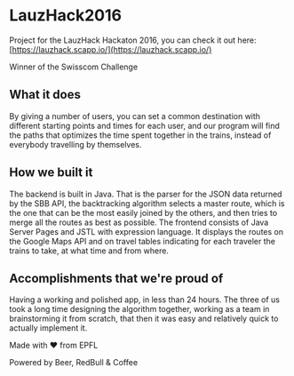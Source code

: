 # LauzHack2016
Project for the LauzHack Hackaton 2016, you can check it out here: [https://lauzhack.scapp.io/](https://lauzhack.scapp.io/)

Winner of the Swisscom Challenge

## What it does

By giving a number of users, you can set a common destination with different starting points and times for each user, and our program will find the paths that optimizes the time spent together in the trains, instead of everybody travelling by themselves.

## How we built it

The backend is built in Java. That is the parser for the JSON data returned by the SBB API, the backtracking algorithm selects a master route, which is the one that can be the most easily joined by the others, and then tries to merge all the routes as best as possible.
The frontend consists of Java Server Pages and JSTL with expression language. It displays the routes on the Google Maps API and on travel tables indicating for each traveler the trains to take, at what time and from where.

## Accomplishments that we're proud of

Having a working and polished app, in less than 24 hours.
The three of us took a long time designing the algorithm together, working as a team in brainstorming it from scratch, that then it was easy and relatively quick to actually implement it.

Made with ❤️ from EPFL

Powered by Beer, RedBull & Coffee 
